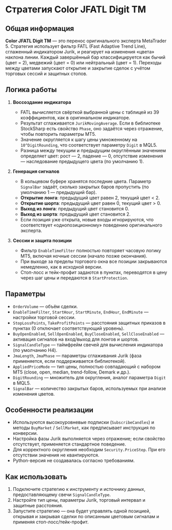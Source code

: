 # Стратегия Color JFATL Digit TM

## Общая информация
**Color JFATL Digit TM** — это перенос оригинального эксперта MetaTrader 5. Стратегия использует фильтр FATL (Fast Adaptive Trend Line), сглаженный индикатором Jurik, и реагирует на изменения «цвета» наклона линии. Каждый завершённый бар классифицируется как бычий (цвет = 2), медвежий (цвет = 0) или нейтральный (цвет = 1). Переходы между цветами запускают открытие и закрытие сделок с учётом торговых сессий и защитных стопов.

## Логика работы
1. **Воссоздание индикатора**
   - FATL вычисляется свёрткой выбранной цены с таблицей из 39 коэффициентов, как в оригинальном индикаторе.
   - Результат сглаживается `JurikMovingAverage`. Если в библиотеке StockSharp есть свойство `Phase`, оно задаётся через отражение, чтобы повторить параметры MT5.
   - Значение округляется к шагу цены умноженному на `10^DigitRounding`, что соответствует параметру `Digit` в MQL5.
   - Разница между текущим и предыдущим округлённым значением определяет цвет: рост — 2, падение — 0, отсутствие изменения — наследование предыдущего цвета (по умолчанию 1).

2. **Генерация сигналов**
   - В кольцевом буфере хранятся последние цвета. Параметр `SignalBar` задаёт, сколько закрытых баров пропустить (по умолчанию 1 — предыдущий бар).
   - **Открытие лонга**: предыдущий цвет равен 2, текущий цвет < 2.
   - **Открытие шорта**: предыдущий цвет равен 0, текущий цвет > 0.
   - **Выход из лонга**: предыдущий цвет становится 0.
   - **Выход из шорта**: предыдущий цвет становится 2.
   - Если позиция уже открыта, новые входы игнорируются, что соответствует «однопозиционному» поведению оригинального эксперта.

3. **Сессии и защита позиции**
   - Фильтр `EnableTimeFilter` полностью повторяет часовую логику MT5, включая ночные сессии (начало позже окончания).
   - При выходе за пределы торгового окна все позиции закрываются немедленно, как в исходной версии.
   - Стоп-лосс и тейк-профит задаются в пунктах, переводятся в цену через шаг цены и передаются в `StartProtection`.

## Параметры
- `OrderVolume` — объём сделки.
- `EnableTimeFilter`, `StartHour`, `StartMinute`, `EndHour`, `EndMinute` — настройки торговой сессии.
- `StopLossPoints`, `TakeProfitPoints` — расстояния защитных приказов в пунктах (0 отключает соответствующий уровень).
- `BuyOpenEnabled`, `SellOpenEnabled`, `BuyCloseEnabled`, `SellCloseEnabled` — активация сигналов на вход/выход для лонгов и шортов.
- `SignalCandleType` — таймфрейм свечей для вычисления индикатора (по умолчанию H4).
- `JmaLength`, `JmaPhase` — параметры сглаживания Jurik (фаза применяется, если поддерживается библиотекой).
- `AppliedPriceMode` — тип цены, полностью совпадающий с набором MT5 (close, open, median, trend-follow, Demark и др.).
- `DigitRounding` — множитель для округления, аналог параметра `Digit` в MQL5.
- `SignalBar` — количество закрытых баров, используемых при анализе изменения цветов.

## Особенности реализации
- Используются высокоуровневые подписки (`SubscribeCandles`) и методы `BuyMarket` / `SellMarket`, как предписывает инструкция по конверсии.
- Настройка фазы Jurik выполняется через отражение; если свойство отсутствует, применяется стандартное поведение.
- Для корректного округления необходим `Security.PriceStep`. При его отсутствии значения не квантируются.
- Python-версия не создавалась согласно требованиям.

## Как использовать
1. Подключите стратегию к инструменту и источнику данных, предоставляющему свечи `SignalCandleType`.
2. Настройте тип цены, параметры Jurik, торговый интервал и защитные расстояния.
3. Запустите стратегию — она будет управлять одной позицией, открывая и закрывая сделки по описанным цветовым сигналам и применяя стоп-лосс/тейк-профит.
